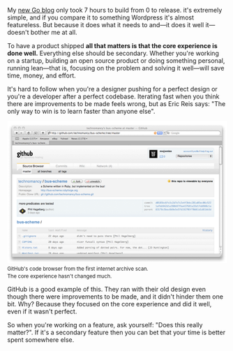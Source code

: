 <!--
Whether it's the thought of discovering a new problem domain or the thought of 
learning something new, starting a new project always seems to spur motivation,
and there's always something to learn from it.
-->

My [new Go blog](https://github.com/tonyhb/tonyhb.co.uk) only took 7 hours to 
build from 0 to release. it's extremely simple, and if you compare it to 
something Wordpress it's almost featureless. But because it does what it needs 
to and&mdash;it does it well it&mdash;doesn't bother me at all.

To have a product shipped **all that matters is that the core experience is 
done well.** Everything else should be secondary. Whether you're working on a 
startup, building an open source product or doing something personal, running 
lean&mdash;that is, focusing on the problem and solving it well&mdash;will 
save time, money, and effort.

It's hard to follow when you're a designer pushing for a perfect design or 
you're a developer after a perfect codebase. Iterating fast when you think 
there are improvements to be made feels wrong, but as Eric Reis says: "The 
only way to win is to learn faster than anyone else".  

<div class="image">
    <img alt="GitHub's initial design" src="/public/img/github-original.png">
</div>
<small class="image-caption">GitHub's code browser from the first internet 
archive scan.<br>The core experience hasn't changed much.</small>

GitHub is a good example of this. They ran with their old design even though 
there were improvements to be made, and it didn't hinder them one bit.  Why? 
Because they focused on the core experience and did it well, even if it 
wasn't perfect.

So when you're working on a feature, ask yourself: "Does this really matter?".
If it's a secondary feature then you can bet that your time is better spent
somewhere else.

